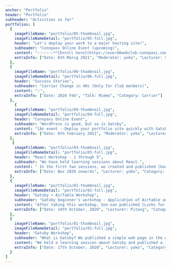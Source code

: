 ```yaml
---
anchor: "Portfolio"
header: "Portfolio"
subheader: "Activities so far"
portfolios: [
  {
    imageFileName: "portfolio/05-thumbnail.jpg",
    imageFileNameDetail: "portfolio/05-full.jpg",
    header: "Let's deploy your work to a major hosting site!",
    subheader: "Connpass Online Event (upcoming)",
    content: "✨✨✨✨✨**[Enroll here](https://over40webclub.connpass.com/event/204362/)**✨✨✨✨✨",
    extraInfo: ["Date: 6th Marcg 2021", "Moderator: yoko", "Lecturer: Son", "Admin: Pitang, N.KAZU","Category: Website creation, Deploy"]
  },
  {
    imageFileName: "portfolio/06-thumbnail.jpg",
    imageFileNameDetail: "portfolio/06-full.jpg",
    header: "Success Stories",
    subheader: "Carrier Change in 40s (Only for Club menbers)",
    content: "✨",
    extraInfo: ["Date: 2020 Feb", "Talk: Miemo", "Category: Carrier"]
  },
    {
    imageFileName: "portfolio/04-thumbnail.jpg",
    imageFileNameDetail: "portfolio/04-full.jpg",
    header: "Connpass Online Event",
    subheader: "WordPress is good, but so is Gatsby",
    content: "[An event --Deploy your portfolio site quickly with Gatsby--](https://over40webclub.connpass.com/event/201741/)",
    extraInfo: ["Date: 6th February 2021", "Moderator: yoko", "Lecturer: Son", "Admin: Pitang","Category: Gatsby"]
  },
   {
    imageFileName: "portfolio/03-thumbnail.jpg",
    imageFileNameDetail: "portfolio/03-full.jpg",
    header: "React Workshop - 1 through 5",
    subheader: "We have held learning sessions about React.",
    content: " In the first two sessions, we created and published [book project web page](https://over40webclub-react-basic.netlify.app/). ",
    extraInfo: ["Date: Nov 2020 onwords", "Lecturer: yoko", "Category: React"]
  },
  {
    imageFileName: "portfolio/02-thumbnail.jpg",
    imageFileNameDetail: "portfolio/02-full.jpg",
    header: "Gatsby + AirTable Workshop",
    subheader: "Gatsby beginner's workshop - Application of Airtable and gatsby-airtable-listing - Let's make a static site from cloud database quickly",
    content: "After taking this workshop, Son-san published [Links for Computer Education](https://takamina-link3.netlify.app/) on the same day.",
    extraInfo: ["Date: 24th October, 2020", "Lecturer: Pitang", "Category: Gatsby, AirTable"]
  },
  {
    imageFileName: "portfolio/01-thumbnail.jpg",
    imageFileNameDetail: "portfolio/01-full.jpg",
    header: "Gatsby Workshop",
    subheader: "What is Gatsby? We published a simple web page in the workshop!",
    content: "We held a learning session about Gatsby and published a [simple webpage](https://yokoyoko.netlify.app/).",
    extraInfo: ["Date: 17th October, 2020", "Lecturer: yoko", "Category: Gatsby, JSX, Netlify"]
  }
]
---
```

